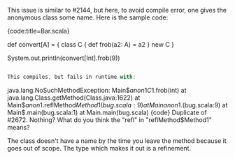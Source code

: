 This issue is similar to #2144, but here, to avoid compile error, one gives the anonymous class some name. Here is the sample code:

{code:title=Bar.scala}

def convert[A] = {
  class C {
    def frob(a2: A) = a2
  }
  new C
}

System.out.println(convert[Int].frob(9))

```scala

This compiles, but fails in runtime with:

```
java.lang.NoSuchMethodException: Main$$anon$1$C$1.frob(int)
	at java.lang.Class.getMethod(Class.java:1622)
	at Main$$anon$1.reflMethod$Method1(bug.scala:9)
	at Main$$anon$1.<init>(bug.scala:9)
	at Main$.main(bug.scala:1)
	at Main.main(bug.scala)
{code}
Duplicate of #2672.
Nothing? What do you think the "refl" in "reflMethod$Method1" means?

The class doesn't have a name by the time you leave the method because it goes out of scope.  The type which makes it out is a refinement.
